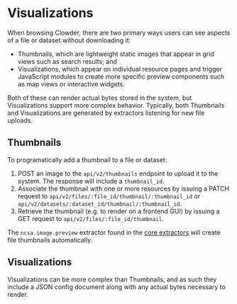 # Visualizations

When browsing Clowder, there are two primary ways users can see aspects of a file or dataset without downloading it:

- Thumbnails, which are lightweight static images that appear in grid views such as search results; and
- Visualizations, which appear on individual resource pages and trigger JavaScript modules to create more specific
  preview components such as map views or interactive widgets.

Both of these can render actual bytes stored in the system, but Visualizations support more complex behavior. Typically,
both Thumbnails and Visualizations are generated by extractors listening for new file uploads.

## Thumbnails

To programatically add a thumbnail to a file or dataset:

1. POST an image to the `api/v2/thumbnails` endpoint to upload it to the system. The response will include
   a `thumbnail_id`.
2. Associate the thumbnail with one or more resources by issuing a PATCH request
   to `api/v2/files/:file_id/thumbnail/:thumbnail_id` or `api/v2/datasets/:dataset_id/thumbnail/:thumbnail_id`.
3. Retrieve the thumbnail (e.g. to render on a frontend GUI) by issuing a GET request
   to `api/v2/files/:file_id/thumbnail`.

The `ncsa.image.preview` extractor found in the [core extractors](https://github.com/clowder-framework/extractors-core) will create file
thumbnails automatically.

## Visualizations

Visualizations can be more complex than Thumbnails, and as such they include a JSON config document along with any
actual bytes necessary to render. 
